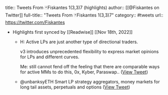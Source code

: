 title:: Tweets From 🃏Fiskantes 1(3,3)7 (highlights)
author:: [[@Fiskantes on Twitter]]
full-title:: "Tweets From 🃏Fiskantes 1(3,3)7"
category:: #tweets
url:: https://twitter.com/Fiskantes

- Highlights first synced by [[Readwise]] [[Nov 18th, 2022]]
	- H: Active LPs are just another type of directional traders.
	  
	  v3 introduces unprecedented flexibility to express market opinions for LPs and different curves.
	  
	  Me: still cannot fend off the feeling that there are comparable ways for active MMs to do this, 0x, Kyber, Paraswap.. ([View Tweet](https://twitter.com/Fiskantes/status/1386053763518054401))
	- @unbanksyETH Smart LP strategy aggregators, money markets for long tail assets, perpetuals and options ([View Tweet](https://twitter.com/Fiskantes/status/1389658585316175872))